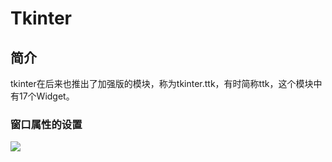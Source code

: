 # Tkinter
## 简介
tkinter在后来也推出了加强版的模块，称为tkinter.ttk，有时简称ttk，这个模块中有17个Widget。
### 窗口属性的设置
![](https://s2.loli.net/2022/11/24/j37m9Rk6nYprIdA.png)